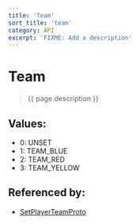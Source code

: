 ```yaml
---
title: 'Team'
sort_title: 'team'
category: API
excerpt: 'FIXME: Add a description'
---
```


[comment]: <> (THIS PART IS GENERATED - AKA DON'T EDIT THIS PART MANUALLY)

# Team

> {{ page.description }}

## Values:

- 0: UNSET
- 1: TEAM_BLUE
- 2: TEAM_RED
- 3: TEAM_YELLOW

## Referenced by:

- [SetPlayerTeamProto](../../messages/SetPlayerTeamProto/)

[comment]: <> (YOU CAN EDIT AFTER THIS)
